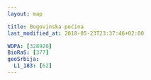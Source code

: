 ```yaml
---
layout: map

title: Bogovinska pećina
last_modified_at: 2018-05-23T23:37:46+02:00

WDPA: [328920]
BioRaS: [377]
geoSrbija:
  L1_183: [62]
---
```

